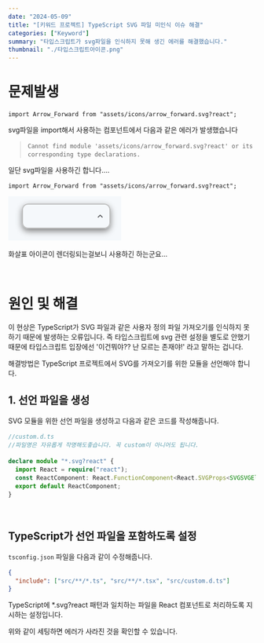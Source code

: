 ```yaml
---
date: "2024-05-09"
title: "[키워드 프로젝트] TypeScript SVG 파일 미인식 이슈 해결"
categories: ["Keyword"]
summary: "타입스크립트가 svg파일을 인식하지 못해 생긴 에러를 해결했습니다."
thumbnail: "./타입스크립트아이콘.png"
---
```


# 문제발생

```tsx
import Arrow_Forward from "assets/icons/arrow_forward.svg?react";
```

svg파일을 import해서 사용하는 컴포넌트에서 다음과 같은 에러가 발생했습니다

> `Cannot find module 'assets/icons/arrow_forward.svg?react' or its corresponding type declarations.`

일단 svg파일을 사용하긴 합니다....

```tsx
import Arrow_Forward from "assets/icons/arrow_forward.svg?react";
```

![화살표잘나옴](화살표잘나옴.PNG)

화살표 아이콘이 렌더링되는걸보니 사용하긴 하는군요...

<br>

# 원인 및 해결

이 현상은 TypeScript가 SVG 파일과 같은 사용자 정의 파일 가져오기를 인식하지 못하기 때문에 발생하는 오류입니다. 즉 타입스크립트에 svg 관련 설정을 별도로 안했기 때문에 타입스크립트 입장에선 '이건뭐야?? 난 모르는 존재야!' 라고 말하는 겁니다.

해결방법은 TypeScript 프로젝트에서 SVG를 가져오기를 위한 모듈을 선언해야 합니다.

## 1. 선언 파일을 생성

SVG 모듈을 위한 선언 파일을 생성하고 다음과 같은 코드를 작성해줍니다.

```ts
//custom.d.ts
//파일명은 자유롭게 작명해도좋습니다. 꼭 custom이 아니어도 됩니다.

declare module "*.svg?react" {
  import React = require("react");
  const ReactComponent: React.FunctionComponent<React.SVGProps<SVGSVGElement>>;
  export default ReactComponent;
}
```

<br>

## TypeScript가 선언 파일을 포함하도록 설정

`tsconfig.json` 파일을 다음과 같이 수정해줍니다.

```json
{
  "include": ["src/**/*.ts", "src/**/*.tsx", "src/custom.d.ts"]
}
```

TypeScript에 \*.svg?react 패턴과 일치하는 파일을 React 컴포넌트로 처리하도록 지시하는 설정입니다.

위와 같이 세팅하면 에러가 사라진 것을 확인할 수 있습니다.
